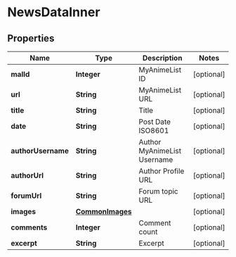 

# NewsDataInner


## Properties

| Name | Type | Description | Notes |
|------------ | ------------- | ------------- | -------------|
|**malId** | **Integer** | MyAnimeList ID |  [optional] |
|**url** | **String** | MyAnimeList URL |  [optional] |
|**title** | **String** | Title |  [optional] |
|**date** | **String** | Post Date ISO8601 |  [optional] |
|**authorUsername** | **String** | Author MyAnimeList Username |  [optional] |
|**authorUrl** | **String** | Author Profile URL |  [optional] |
|**forumUrl** | **String** | Forum topic URL |  [optional] |
|**images** | [**CommonImages**](CommonImages.md) |  |  [optional] |
|**comments** | **Integer** | Comment count |  [optional] |
|**excerpt** | **String** | Excerpt |  [optional] |



